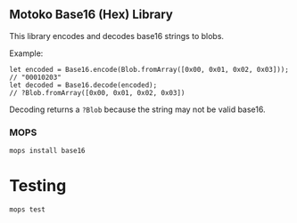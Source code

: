 ## Motoko Base16 (Hex) Library

This library encodes and decodes base16 strings to blobs.

Example:

```
let encoded = Base16.encode(Blob.fromArray([0x00, 0x01, 0x02, 0x03]));
// "00010203"
let decoded = Base16.decode(encoded);
// ?Blob.fromArray([0x00, 0x01, 0x02, 0x03])
```

Decoding returns a `?Blob` because the string may not be valid base16.

### MOPS

```
mops install base16
```

# Testing

```
mops test
```
